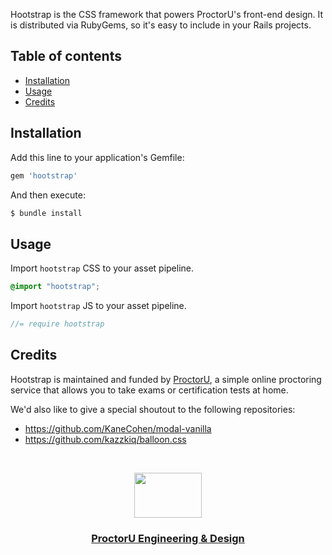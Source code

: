 Hootstrap is the CSS framework that powers ProctorU's front-end design. It is
distributed via RubyGems, so it's easy to include in your Rails projects.

## Table of contents

- [Installation](#installation)
- [Usage](#usage)
- [Credits](#credits)

## Installation

Add this line to your application's Gemfile:

```ruby
gem 'hootstrap'
```

And then execute:
```bash
$ bundle install
```

## Usage

Import `hootstrap` CSS to your asset pipeline.

```scss
@import "hootstrap";
```

Import `hootstrap` JS to your asset pipeline.

```js
//= require hootstrap
```

## Credits

Hootstrap is maintained and funded by [ProctorU](https://twitter.com/ProctorU),
a simple online proctoring service that allows you to take exams or
certification tests at home.

We'd also like to give a special shoutout to the following repositories:
- https://github.com/KaneCohen/modal-vanilla
- https://github.com/kazzkiq/balloon.css

<br>

<p align="center">
  <a href="https://twitter.com/ProctorUEng">
    <img src="https://s3-us-west-2.amazonaws.com/dev-team-resources/procki-eyes.svg" width=108 height=72>
  </a>

  <h3 align="center">
    <a href="https://twitter.com/ProctorUEng">ProctorU Engineering & Design</a>
  </h3>
</p>

